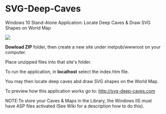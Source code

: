 # SVG-Deep-Caves
Windows 10 Stand-Alone Application: Locate Deep Caves &amp; Draw SVG Shapes on World Map

![](http://svg-deep-caves.com/Images/introMap.png)

**Dowload ZIP** folder, then create a new site under inetpub/wwwroot on your computer.

Place unzipped files into that site's folder.

To run the application, in **localhost** select the index.htm file. 

You may then locate deep caves abd draw SVG shapes on the World Map.

To preview how this application works go to: http://svg-deep-caves.com

NOTE:To store your Caves & Maps in the Library, the Windows IIS must have 
ASP files activated (See Wiki for a description how to do this).

